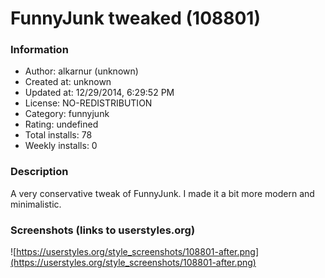 # FunnyJunk tweaked (108801)

### Information
- Author: alkarnur (unknown)
- Created at: unknown
- Updated at: 12/29/2014, 6:29:52 PM
- License: NO-REDISTRIBUTION
- Category: funnyjunk
- Rating: undefined
- Total installs: 78
- Weekly installs: 0


### Description
A very conservative tweak of FunnyJunk. I made it a bit more modern and minimalistic.


### Screenshots (links to userstyles.org)
![https://userstyles.org/style_screenshots/108801-after.png](https://userstyles.org/style_screenshots/108801-after.png)


